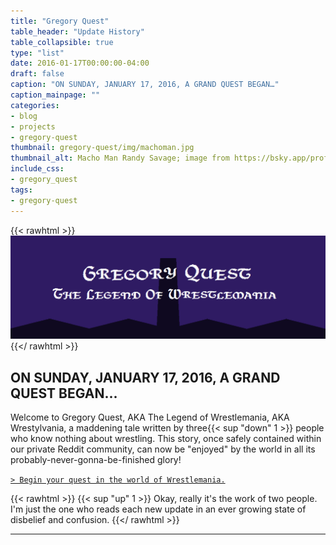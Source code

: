 ```yaml
---
title: "Gregory Quest"
table_header: "Update History"
table_collapsible: true
type: "list"
date: 2016-01-17T00:00:00-04:00
draft: false
caption: "ON SUNDAY, JANUARY 17, 2016, A GRAND QUEST BEGAN…"
caption_mainpage: ""
categories:
- blog
- projects
- gregory-quest
thumbnail: gregory-quest/img/machoman.jpg
thumbnail_alt: Macho Man Randy Savage; image from https://bsky.app/profile/crtpixel.bsky.social/post/3kpsuwk3iei2c
include_css:
- gregory_quest
tags:
- gregory-quest
---
```


{{< rawhtml >}}
<img class="image_scaled" alt="Gregory Quest: The Legend of Wrestlemania" src="img/Wrestlemania_Logo.png" />
{{</ rawhtml >}}



## ON SUNDAY, JANUARY 17, 2016, A GRAND QUEST BEGAN...

Welcome to Gregory Quest, AKA The Legend of Wrestlemania, AKA Wrestylvania, a maddening tale written by three{{< sup "down" 1 >}} people who know nothing about wrestling. This story, once safely contained within our private Reddit community, can now be "enjoyed" by the world in all its probably-never-gonna-be-finished glory!

[``> Begin your quest in the world of Wrestlemania.``](1)

{{< rawhtml >}}
{{< sup "up" 1 >}}
Okay, really it's the work of two people. I'm just the one who reads each new update in an ever growing state of disbelief and confusion.
{{</ rawhtml >}}

---
